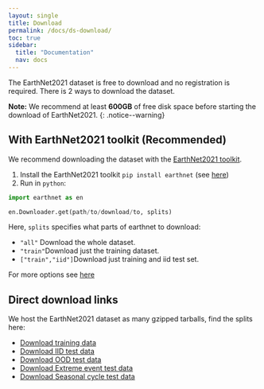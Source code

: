 ```yaml
---
layout: single
title: Download
permalink: /docs/ds-download/
toc: true
sidebar:
  title: "Documentation"
  nav: docs
---
```


The EarthNet2021 dataset is free to download and no registration is required. There is 2 ways to download the dataset.

**Note:** We recommend at least **600GB** of free disk space before starting the download of EarthNet2021. 
{: .notice--warning}

## With EarthNet2021 toolkit (Recommended)

We recommend downloading the dataset with the [EarthNet2021 toolkit](/docs/tk-download/).

1. Install the EarthNet2021 toolkit `pip install earthnet` (see [here](/docs/tk-overview))
2. Run in `python`:
  
```python
import earthnet as en

en.Downloader.get(path/to/download/to, splits)
```

Here, `splits` specifies what parts of earthnet to download:
  - `"all"` Download the whole dataset.
  - `"train"`Download just the training dataset.
  - `["train","iid"]`Download just training and iid test set.
  
For more options see [here](/docs/tk-download/)

## Direct download links

We host the EarthNet2021 dataset as many gzipped tarballs, find the splits here:
  - [Download training data](https://owncloud.gwdg.de/index.php/s/7ZvOGBEXVXFBHgO)
  - [Download IID test data](https://owncloud.gwdg.de/index.php/s/rhMvwZylorD6riJ)
  - [Download OOD test data](https://owncloud.gwdg.de/index.php/s/rhMvwZylorD6riJ)
  - [Download Extreme event test data](https://owncloud.gwdg.de/index.php/s/8EZDLyzmEw0Qls1)
  - [Download Seasonal cycle test data](https://owncloud.gwdg.de/index.php/s/BkFoMR4ZRN459b4)

